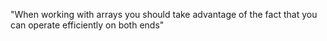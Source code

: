 "When working with arrays you should take advantage of the fact that you can operate efficiently on both ends"
